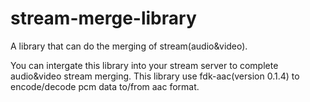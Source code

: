# stream-merge-library
A library that can do the merging of stream(audio&amp;video).

You can intergate this library into your stream server to complete audio&video stream merging.
This library use fdk-aac(version 0.1.4) to encode/decode pcm data to/from aac format.



